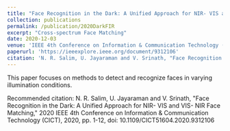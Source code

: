 ```yaml
---
title: "Face Recognition in the Dark: A Unified Approach for NIR- VIS and VIS- NIR Face Matching"
collection: publications
permalink: /publication/2020DarkFIR
excerpt: "Cross-spectrum Face Matching"
date: 2020-12-03
venue: 'IEEE 4th Conference on Information & Communication Technology (CICT), 2020'
paperurl: 'https://ieeexplore.ieee.org/document/9312106'
citation: 'N. R. Salim, U. Jayaraman and V. Srinath, "Face Recognition in the Dark: A Unified Approach for NIR- VIS and VIS- NIR Face Matching," 2020 IEEE 4th Conference on Information & Communication Technology (CICT), 2020, pp. 1-12, doi: 10.1109/CICT51604.2020.9312106.'
---
```

This paper focuses on methods to detect and recognize faces in varying illumination conditions.

Recommended citation: N. R. Salim, U. Jayaraman and V. Srinath, "Face Recognition in the Dark: A Unified Approach for NIR- VIS and VIS- NIR Face Matching," 2020 IEEE 4th Conference on Information & Communication Technology (CICT), 2020, pp. 1-12, doi: 10.1109/CICT51604.2020.9312106
